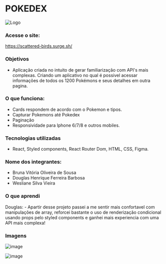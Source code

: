 # POKEDEX

![Logo](https://user-images.githubusercontent.com/103120880/180627255-13f3e484-65cb-4af0-9a95-4902c96c72cd.svg)

### Acesse o site: 

https://scattered-birds.surge.sh/

### Objetivos

- Aplicação criada no intuito de gerar familiarização com API's mais complexas. Criando um aplicativo no qual é possivel acessar informações de todos os 1200 Pokémons e seus detalhes em outra pagina.

### O que funciona:

- Cards respondem de acordo com o Pokemon e tipos.
- Capturar Pokemons até Pokedex 
- Paginação
- Responsividade para Iphone 6/7/8 e outros mobiles.

### Tecnologias utilizadas

- React, Styled components, React Router Dom, HTML, CSS, Figma.

### Nome dos integrantes: 
- Bruna Vitória Oliveira de Sousa
- Douglas Henrique Ferreira Barbosa
- Wesliane Silva Vieira

### O que aprendi

Douglas: - Apartir desse projeto passei a me sentir mais confortavel com manipulações de array, reforcei bastante o uso de renderização condicional usando props pelo styled components e ganhei mais experiencia com uma API mais complexa!

### Imagens

![image](https://user-images.githubusercontent.com/103120880/181880330-8fdc405b-8a87-43d2-99f7-96adf57b5625.png)


![image](https://user-images.githubusercontent.com/103120880/181880342-2e0f2845-8c81-4c22-87a0-78f4fc762623.png)


